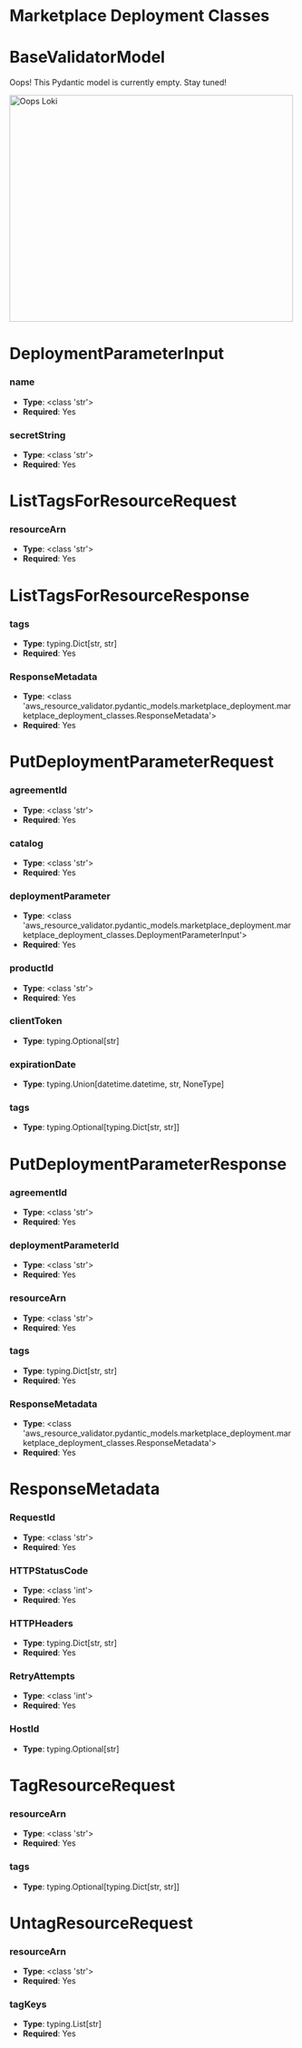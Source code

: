 # Marketplace Deployment Classes

# BaseValidatorModel

Oops! This Pydantic model is currently empty. Stay tuned!

<img src="/aws_resource_validator/images/oops_loki.png" width="500" height="400" title="Oops Loki">

# DeploymentParameterInput

### name
- **Type**: <class 'str'>
- **Required**: Yes

### secretString
- **Type**: <class 'str'>
- **Required**: Yes


# ListTagsForResourceRequest

### resourceArn
- **Type**: <class 'str'>
- **Required**: Yes


# ListTagsForResourceResponse

### tags
- **Type**: typing.Dict[str, str]
- **Required**: Yes

### ResponseMetadata
- **Type**: <class 'aws_resource_validator.pydantic_models.marketplace_deployment.marketplace_deployment_classes.ResponseMetadata'>
- **Required**: Yes


# PutDeploymentParameterRequest

### agreementId
- **Type**: <class 'str'>
- **Required**: Yes

### catalog
- **Type**: <class 'str'>
- **Required**: Yes

### deploymentParameter
- **Type**: <class 'aws_resource_validator.pydantic_models.marketplace_deployment.marketplace_deployment_classes.DeploymentParameterInput'>
- **Required**: Yes

### productId
- **Type**: <class 'str'>
- **Required**: Yes

### clientToken
- **Type**: typing.Optional[str]

### expirationDate
- **Type**: typing.Union[datetime.datetime, str, NoneType]

### tags
- **Type**: typing.Optional[typing.Dict[str, str]]


# PutDeploymentParameterResponse

### agreementId
- **Type**: <class 'str'>
- **Required**: Yes

### deploymentParameterId
- **Type**: <class 'str'>
- **Required**: Yes

### resourceArn
- **Type**: <class 'str'>
- **Required**: Yes

### tags
- **Type**: typing.Dict[str, str]
- **Required**: Yes

### ResponseMetadata
- **Type**: <class 'aws_resource_validator.pydantic_models.marketplace_deployment.marketplace_deployment_classes.ResponseMetadata'>
- **Required**: Yes


# ResponseMetadata

### RequestId
- **Type**: <class 'str'>
- **Required**: Yes

### HTTPStatusCode
- **Type**: <class 'int'>
- **Required**: Yes

### HTTPHeaders
- **Type**: typing.Dict[str, str]
- **Required**: Yes

### RetryAttempts
- **Type**: <class 'int'>
- **Required**: Yes

### HostId
- **Type**: typing.Optional[str]


# TagResourceRequest

### resourceArn
- **Type**: <class 'str'>
- **Required**: Yes

### tags
- **Type**: typing.Optional[typing.Dict[str, str]]


# UntagResourceRequest

### resourceArn
- **Type**: <class 'str'>
- **Required**: Yes

### tagKeys
- **Type**: typing.List[str]
- **Required**: Yes



